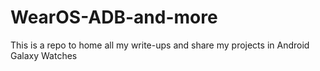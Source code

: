# WearOS-ADB-and-more
This is a repo to home all my write-ups and share my projects in Android Galaxy Watches
